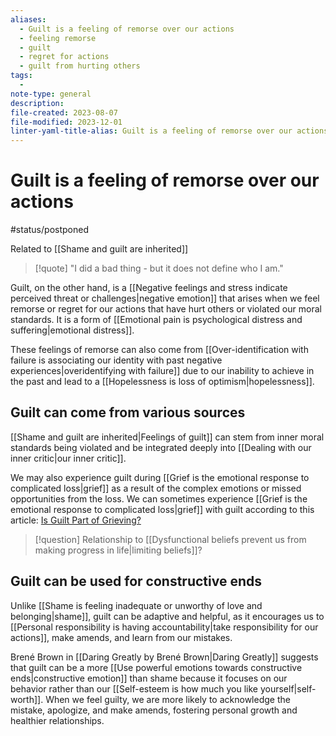 ```yaml
---
aliases:
  - Guilt is a feeling of remorse over our actions
  - feeling remorse
  - guilt
  - regret for actions
  - guilt from hurting others
tags:
  - 
note-type: general
description: 
file-created: 2023-08-07
file-modified: 2023-12-01
linter-yaml-title-alias: Guilt is a feeling of remorse over our actions
---
```


# Guilt is a feeling of remorse over our actions

#status/postponed

Related to [[Shame and guilt are inherited]]

> [!quote]
> "I did a bad thing - but it does not define who I am."

Guilt, on the other hand, is a [[Negative feelings and stress indicate perceived threat or challenges|negative emotion]] that arises when we feel remorse or regret for our actions that have hurt others or violated our moral standards. It is a form of [[Emotional pain is psychological distress and suffering|emotional distress]].

These feelings of remorse can also come from [[Over-identification with failure is associating our identity with past negative experiences|overidentifying with failure]] due to our inability to achieve in the past and lead to a [[Hopelessness is loss of optimism|hopelessness]].

## Guilt can come from various sources

[[Shame and guilt are inherited|Feelings of guilt]] can stem from inner moral standards being violated and be integrated deeply into [[Dealing with our inner critic|our inner critic]].

We may also experience guilt during [[Grief is the emotional response to complicated loss|grief]] as a result of the complex emotions or missed opportunities from the loss. We can sometimes experience [[Grief is the emotional response to complicated loss|grief]] with guilt according to this article: [Is Guilt Part of Grieving?](https://psychcentral.com/health/grief-and-guilt#is-guilt-one-of-the-stages-of-grief)

> [!question] Relationship to [[Dysfunctional beliefs prevent us from making progress in life|limiting beliefs]]?

## Guilt can be used for constructive ends

Unlike [[Shame is feeling inadequate or unworthy of love and belonging|shame]], guilt can be adaptive and helpful, as it encourages us to [[Personal responsibility is having accountability|take responsibility for our actions]], make amends, and learn from our mistakes.

Brené Brown in [[Daring Greatly by Brené Brown|Daring Greatly]] suggests that guilt can be a more [[Use powerful emotions towards constructive ends|constructive emotion]] than shame because it focuses on our behavior rather than our [[Self-esteem is how much you like yourself|self-worth]]. When we feel guilty, we are more likely to acknowledge the mistake, apologize, and make amends, fostering personal growth and healthier relationships.
